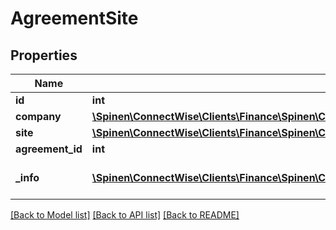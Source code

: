 # AgreementSite

## Properties
Name | Type | Description | Notes
------------ | ------------- | ------------- | -------------
**id** | **int** |  | [optional] 
**company** | [**\Spinen\ConnectWise\Clients\Finance\Spinen\ConnectWise\Clients\Finance\Model\CompanyReference**](CompanyReference.md) |  | 
**site** | [**\Spinen\ConnectWise\Clients\Finance\Spinen\ConnectWise\Clients\Finance\Model\SiteReference**](SiteReference.md) |  | [optional] 
**agreement_id** | **int** |  | [optional] 
**_info** | [**\Spinen\ConnectWise\Clients\Finance\Spinen\ConnectWise\Clients\Finance\Model\Metadata**](Metadata.md) | Metadata of the entity | [optional] 

[[Back to Model list]](../README.md#documentation-for-models) [[Back to API list]](../README.md#documentation-for-api-endpoints) [[Back to README]](../README.md)


